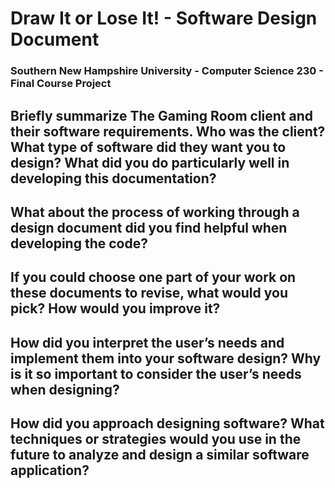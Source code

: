 # Draw It or Lose It! - Software Design Document
### Southern New Hampshire University - Computer Science 230 - Final Course Project

## Briefly summarize The Gaming Room client and their software requirements. Who was the client? What type of software did they want you to design? What did you do particularly well in developing this documentation?
## What about the process of working through a design document did you find helpful when developing the code?
## If you could choose one part of your work on these documents to revise, what would you pick? How would you improve it?
## How did you interpret the user’s needs and implement them into your software design? Why is it so important to consider the user’s needs when designing?
## How did you approach designing software? What techniques or strategies would you use in the future to analyze and design a similar software application?
